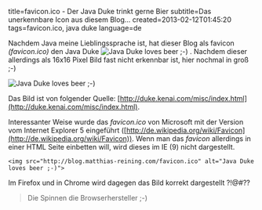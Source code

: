title=favicon.ico - Der Java Duke trinkt gerne Bier
subtitle=Das unerkennbare Icon aus diesem Blog...
created=2013-02-12T01:45:20
tags=favicon.ico, java duke
language=de

Nachdem Java meine Lieblingssprache ist, hat dieser Blog als favicon *(favicon.ico)*
den Java Duke 
![Java Duke loves beer ;-)](http://blog.matthias-reining.com/favicon.ico "Java Duke loves beer!")
. Nachdem dieser allerdings als 16x16 Pixel Bild fast nicht erkennbar ist, hier nochmal
in groß ;-)

![Java Duke loves beer ;-)](http://blog.matthias-reining.com/img/article-images/duke-beer.png "Java Duke loves beer!")

Das Bild ist von folgender Quelle: [http://duke.kenai.com/misc/index.html](http://duke.kenai.com/misc/index.html).

Interessanter Weise wurde das *favicon.ico* von Microsoft mit der Version vom Internet 
Explorer 5 eingeführt ([http://de.wikipedia.org/wiki/Favicon](http://de.wikipedia.org/wiki/Favicon)).
Wenn man das *favicon* allerdings in einer HTML Seite einbetten will, wird dieses
im IE (9) nicht dargestellt.

    <img src="http://blog.matthias-reining.com/favicon.ico" alt="Java Duke loves beer ;-)">

Im Firefox und in Chrome wird dagegen das Bild korrekt dargestellt ?!@#?? 

> Die Spinnen die Browserhersteller ;-)
